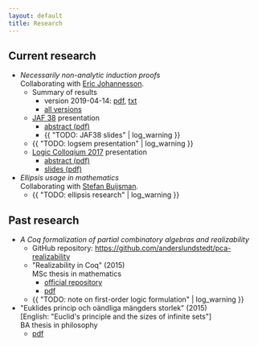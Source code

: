 ```yaml
---
layout: default
title: Research
---
```

## Current research
- *Necessarily non-analytic induction proofs*  
  Collaborating with [Eric Johannesson](https://sites.google.com/view/ericjohannesson).
  - Summary of results
    - version 2019-04-14:
      [pdf](non_analytic_induction/summary/lundstedt_non_analytic_induction_summary_20190414.pdf),
      [txt](non_analytic_induction/summary/lundstedt_non_analytic_induction_summary_20190414.txt)
    - [all versions](non_analytic_induction/summary/)
  - [JAF 38](https://jaf2019nyc.com) presentation
    - [abstract (pdf)](non_analytic_induction/JAF38/lundstedt_non_analytic_induction_JAF38_20190402.pdf)
    - {{ "TODO: JAF38 slides" | log_warning }}
  - {{ "TODO: logsem presentation" | log_warning }}
  - [Logic Colloqium 2017](https://www.math-stockholm.se/konferenser-och-akti/logic-in-stockholm-2/logic-colloquium-201)
    presentation
    - [abstract (pdf)](non_analytic_induction/LC2017/lundstedt_non_analytic_induction_LC2017_abstract_2017.pdf)
    - [slides (pdf)](non_analytic_induction/LC2017/lundstedt_non_analytic_induction_LC2017_slides_2017.pdf)
- *Ellipsis usage in mathematics*  
  Collaborating with [Stefan Buijsman](https://www.philosophy.su.se/forskning/v%C3%A5ra-forskare/doktorander/stefan-buijsman-1.203331).
  - {{ "TODO: ellipsis research" | log_warning }}

## Past research
- *A Coq formalization of partial combinatory algebras and realizability*
  - GitHub repository: <https://github.com/anderslundstedt/pca-realizability>
  - "Realizability in Coq" (2015)  
    MSc thesis in mathematics
    - [official repository](https://urn.kb.se/resolve?urn=urn:nbn:se:kth:diva-174109)
    - [pdf](https://kth.diva-portal.org/smash/get/diva2:858615/FULLTEXT01.pdf)
  - {{ "TODO: note on first-order logic formulation" | log_warning }}
- "Euklides princip och oändliga mängders storlek" (2015)  
  [English: "Euclid's principle and the sizes of infinite sets"]  
  BA thesis in philosophy
  - [pdf](ba_thesis/lundstedt_ba_thesis_philosophy_2015.pdf)
